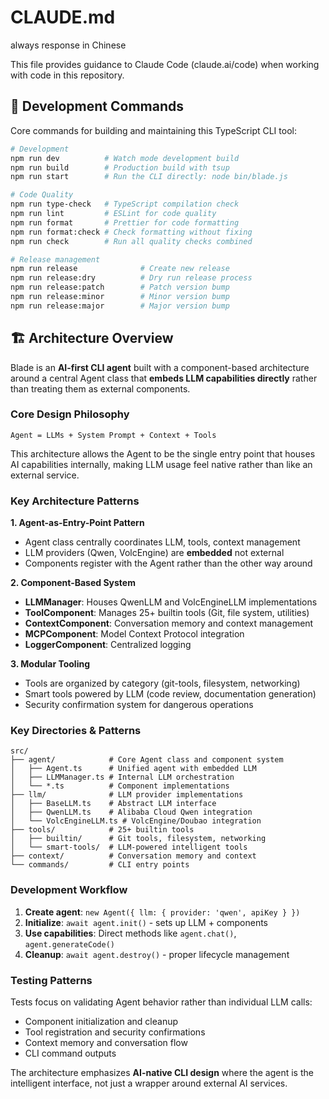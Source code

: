 # CLAUDE.md

always response in Chinese

This file provides guidance to Claude Code (claude.ai/code) when working with code in this repository.

## 🔧 Development Commands

Core commands for building and maintaining this TypeScript CLI tool:

```bash
# Development
npm run dev          # Watch mode development build
npm run build        # Production build with tsup
npm run start        # Run the CLI directly: node bin/blade.js

# Code Quality
npm run type-check   # TypeScript compilation check
npm run lint         # ESLint for code quality
npm run format       # Prettier for code formatting
npm run format:check # Check formatting without fixing
npm run check        # Run all quality checks combined

# Release management
npm run release              # Create new release
npm run release:dry          # Dry run release process
npm run release:patch        # Patch version bump
npm run release:minor        # Minor version bump
npm run release:major        # Major version bump
```

## 🏗️ Architecture Overview

Blade is an **AI-first CLI agent** built with a component-based architecture around a central Agent class that **embeds LLM capabilities directly** rather than treating them as external components.

### Core Design Philosophy

```
Agent = LLMs + System Prompt + Context + Tools
```

This architecture allows the Agent to be the single entry point that houses AI capabilities internally, making LLM usage feel native rather than like an external service.

### Key Architecture Patterns

**1. Agent-as-Entry-Point Pattern**
- Agent class centrally coordinates LLM, tools, context management
- LLM providers (Qwen, VolcEngine) are **embedded** not external
- Components register with the Agent rather than the other way around

**2. Component-Based System**
- **LLMManager**: Houses QwenLLM and VolcEngineLLM implementations
- **ToolComponent**: Manages 25+ builtin tools (Git, file system, utilities)
- **ContextComponent**: Conversation memory and context management
- **MCPComponent**: Model Context Protocol integration
- **LoggerComponent**: Centralized logging

**3. Modular Tooling**
- Tools are organized by category (git-tools, filesystem, networking)
- Smart tools powered by LLM (code review, documentation generation)
- Security confirmation system for dangerous operations

### Key Directories & Patterns

```
src/
├── agent/            # Core Agent class and component system
│   ├── Agent.ts      # Unified agent with embedded LLM
│   ├── LLMManager.ts # Internal LLM orchestration
│   └── *.ts          # Component implementations
├── llm/              # LLM provider implementations
│   ├── BaseLLM.ts    # Abstract LLM interface
│   ├── QwenLLM.ts    # Alibaba Cloud Qwen integration
│   └── VolcEngineLLM.ts # VolcEngine/Doubao integration
├── tools/            # 25+ builtin tools
│   ├── builtin/      # Git tools, filesystem, networking
│   └── smart-tools/  # LLM-powered intelligent tools
├── context/          # Conversation memory and context
└── commands/         # CLI entry points
```

### Development Workflow

1. **Create agent**: `new Agent({ llm: { provider: 'qwen', apiKey } })`
2. **Initialize**: `await agent.init()` - sets up LLM + components
3. **Use capabilities**: Direct methods like `agent.chat()`, `agent.generateCode()`
4. **Cleanup**: `await agent.destroy()` - proper lifecycle management

### Testing Patterns

Tests focus on validating Agent behavior rather than individual LLM calls:
- Component initialization and cleanup
- Tool registration and security confirmations
- Context memory and conversation flow
- CLI command outputs

The architecture emphasizes **AI-native CLI design** where the agent is the intelligent interface, not just a wrapper around external AI services.